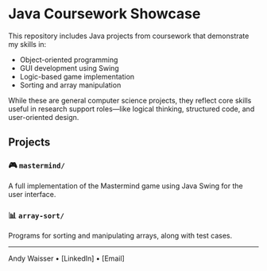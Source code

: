 # Java Coursework Showcase

This repository includes Java projects from coursework that demonstrate my skills in:

- Object-oriented programming
- GUI development using Swing
- Logic-based game implementation
- Sorting and array manipulation

While these are general computer science projects, they reflect core skills useful in research support roles—like logical thinking, structured code, and user-oriented design.

## Projects
### 🎮 `mastermind/`
A full implementation of the Mastermind game using Java Swing for the user interface.

### 📊 `array-sort/`
Programs for sorting and manipulating arrays, along with test cases.

---
Andy Waisser • [LinkedIn] • [Email]
